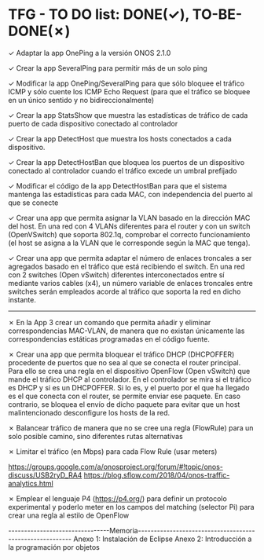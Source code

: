 # TFG - TO DO list: DONE(✓), TO-BE-DONE(✗)

✓ Adaptar la app OnePing a la versión ONOS 2.1.0

✓ Crear la app SeveralPing para permitir más de un solo ping

✓ Modificar la app OnePing/SeveralPing para que sólo bloquee el tráfico ICMP y sólo cuente los ICMP Echo Request (para que el tráfico se bloquee en un único sentido y no bidireccionalmente)

✓ Crear la app StatsShow que muestra las estadísticas de tráfico de cada puerto de cada dispositivo conectado al controlador

✓ Crear la app DetectHost que muestra los hosts conectados a cada dispositivo. 

✓ Crear la app DetectHostBan que bloquea los puertos de un dispositivo conectado al controlador cuando el tráfico excede un umbral prefijado

✓ Modificar el código de la app DetectHostBan para que el sistema mantenga las estadísticas para cada MAC, con independencia del puerto al que se conecte

✓ Crear una app que permita asignar la VLAN basado en la dirección MAC del host. En una red con 4 VLANs diferentes para el router  y con un switch (OpenVSwitch) que soporta 802.1q, comprobar el correcto funcionamiento (el host se asigna a la VLAN que le corresponde según la MAC que tenga).

✓ Crear una app que permita adaptar el número de enlaces troncales a ser agregados basado en el tráfico que está recibiendo el switch. En una red con 2 switches (Open vSwitch) diferentes interconectados entre sí mediante varios cables (x4), un número variable de enlaces troncales entre switches serán empleados acorde al tráfico que soporta la red en dicho instante.

-------------------------------------------------------------------------------------------------

✗ En la App 3 crear un comando que permita añadir y eliminar correspondencias MAC-VLAN, de manera que no existan únicamente las correspondencias estáticas programadas en el código fuente.

✗ Crear una app que permita bloquear el tráfico DHCP (DHCPOFFER) procedente de puertos que no sea al que se conecta el router principal. Para ello se crea una regla en el dispositivo OpenFlow (Open vSwitch) que mande el tráfico DHCP al controlador. En el controlador se mira si el tráfico es DHCP y si es un DHCPOFFER. Si lo es, y el puerto por el que ha llegado es el que conecta con el router, se permite enviar ese paquete. En caso contrario, se bloquea el envío de dicho paquete para evitar que un host malintencionado desconfigure los hosts de la red.

✗ Balancear tráfico de manera que no se cree una regla (FlowRule) para un solo posible camino, sino diferentes rutas alternativas

✗ Limitar el tráfico (en Mbps) para cada Flow Rule (usar meters)

https://groups.google.com/a/onosproject.org/forum/#!topic/onos-discuss/USB2ryD_RA4
https://blog.sflow.com/2018/04/onos-traffic-analytics.html

✗ Emplear el lenguaje P4 (https://p4.org/) para definir un protocolo experimental y poderlo meter en los campos del matching (selector Pi) para crear una regla al estilo de OpenFlow



--------------------------------Memoria---------------------------------------------------------
Anexo 1: Instalación de Eclipse
Anexo 2: Introducción a la programación por objetos 
